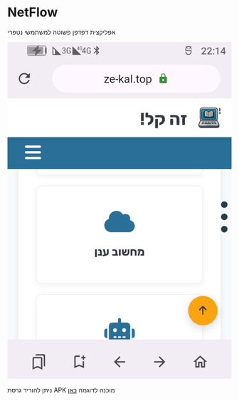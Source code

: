 # NetFlow
 אפליקצית דפדפן פשוטה למשתמשי נטפרי


![צילום מסך](https://raw.githubusercontent.com/NHLOCAL/net_flow/refs/heads/main/screen.png)

ניתן להוריד גרסת APK מוכנה לדוגמה [כאן](https://github.com/NHLOCAL/net_flow/releases)